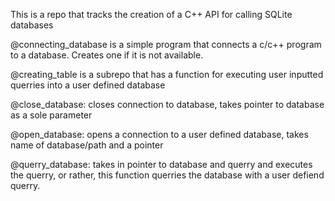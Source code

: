 This is a repo that tracks the creation of a C++ API for calling SQLite databases

@connecting_database is a simple program that connects a c/c++ program to a database. Creates one if it is not available.

@creating_table is a subrepo that has a function for executing user inputted querries into a user defined database

@close_database: closes connection to database, takes pointer to database as a sole parameter

@open_database: opens a connection to a user defined database, takes name of database/path and a pointer

@querry_database: takes in pointer to database and querry and executes the querry, or rather, this function querries the database with a user defiend querry.